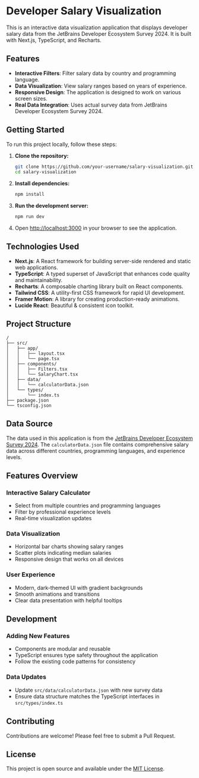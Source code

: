 # Developer Salary Visualization

This is an interactive data visualization application that displays developer salary data from the JetBrains Developer Ecosystem Survey 2024. It is built with Next.js, TypeScript, and Recharts.

## Features

- **Interactive Filters**: Filter salary data by country and programming language.
- **Data Visualization**: View salary ranges based on years of experience.
- **Responsive Design**: The application is designed to work on various screen sizes.
- **Real Data Integration**: Uses actual survey data from JetBrains Developer Ecosystem Survey 2024.

## Getting Started

To run this project locally, follow these steps:

1. **Clone the repository:**

   ```bash
   git clone https://github.com/your-username/salary-visualization.git
   cd salary-visualization
   ```

2. **Install dependencies:**

   ```bash
   npm install
   ```

3. **Run the development server:**

   ```bash
   npm run dev
   ```

4. Open [http://localhost:3000](http://localhost:3000) in your browser to see the application.

## Technologies Used

- **Next.js**: A React framework for building server-side rendered and static web applications.
- **TypeScript**: A typed superset of JavaScript that enhances code quality and maintainability.
- **Recharts**: A composable charting library built on React components.
- **Tailwind CSS**: A utility-first CSS framework for rapid UI development.
- **Framer Motion**: A library for creating production-ready animations.
- **Lucide React**: Beautiful & consistent icon toolkit.

## Project Structure

```
/
├── src/
│   ├── app/
│   │   ├── layout.tsx
│   │   └── page.tsx
│   ├── components/
│   │   ├── Filters.tsx
│   │   └── SalaryChart.tsx
│   ├── data/
│   │   └── calculatorData.json
│   └── types/
│       └── index.ts
├── package.json
└── tsconfig.json
```

## Data Source

The data used in this application is from the [JetBrains Developer Ecosystem Survey 2024](https://www.jetbrains.com/lp/devecosystem-2024/). The `calculatorData.json` file contains comprehensive salary data across different countries, programming languages, and experience levels.

## Features Overview

### Interactive Salary Calculator
- Select from multiple countries and programming languages
- Filter by professional experience levels
- Real-time visualization updates

### Data Visualization
- Horizontal bar charts showing salary ranges
- Scatter plots indicating median salaries
- Responsive design that works on all devices

### User Experience
- Modern, dark-themed UI with gradient backgrounds
- Smooth animations and transitions
- Clear data presentation with helpful tooltips

## Development

### Adding New Features
- Components are modular and reusable
- TypeScript ensures type safety throughout the application
- Follow the existing code patterns for consistency

### Data Updates
- Update `src/data/calculatorData.json` with new survey data
- Ensure data structure matches the TypeScript interfaces in `src/types/index.ts`

## Contributing

Contributions are welcome! Please feel free to submit a Pull Request.

## License

This project is open source and available under the [MIT License](LICENSE).
